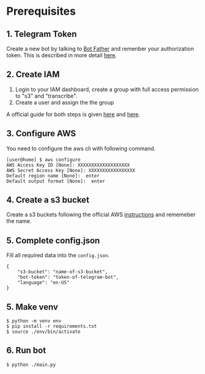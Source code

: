 # Prerequisites 

## 1. Telegram Token

Create a new bot by talking to [Bot Father](https://t.me/botfather) and remenber your authorization token. This is described in more detail [here](https://core.telegram.org/bots#6-botfather).

## 2. Create IAM
1. Login to your IAM dashboard, create a group with full access permission to "s3" and "transcribe".
2. Create a user and assign the the group

A official guide for both steps is given [here](https://docs.aws.amazon.com/medialive/latest/ug/setup-user-step-groups.html) and [here](https://docs.aws.amazon.com/medialive/latest/ug/setup-user-step-create-user.html).

## 3. Configure AWS
You need to configure the aws cli with following command.

```
[user@home] $ aws configure
AWS Access Key ID [None]: XXXXXXXXXXXXXXXXXXX
AWS Secret Access Key [None]: XXXXXXXXXXXXXXXXX
Default region name [None]:  enter
Default output format [None]:  enter
```

## 4. Create a s3 bucket

Create a s3 buckets following the official AWS [instructions](https://docs.aws.amazon.com/AmazonS3/latest/user-guide/create-bucket.html) and rememeber the name.

## 5. Complete config.json

Fill all required data into the `config.json`.
```
{
    "s3-bucket": "name-of-s3-bucket",
    "bot-token": "token-of-telegram-bot",
    "language": "en-US"
}
```

## 5. Make venv

```
$ python -m venv env
$ pip install -r requirements.txt
$ source ./env/bin/activate
```

## 6. Run bot
 ```
 $ python ./main.py
 ```